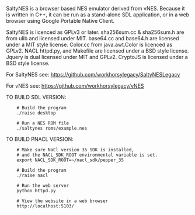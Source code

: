 SaltyNES is a browser based NES emulator derived from vNES. Because it is
written in C++, it can be run as a stand-alone SDL application, or 
in a web browser using Google Portable Native Client.

SaltyNES is licenced as GPLv3 or later.
sha256sum.cc & sha256sum.h are from ulib and licensed under MIT.
base64.cc and base64.h are licensed under a MIT style license.
Color.cc from java.awt.Color is licenced as GPLv2.
NACL httpd.py, and Makefile are licensed under a BSD style license.
Jquery is dual licensed under MIT and GPLv2.
CryptoJS is licensed under a BSD style license.

For SaltyNES see:
https://github.com/workhorsylegacy/SaltyNESLegacy

For vNES see:
https://github.com/workhorsylegacy/vNES



TO BUILD SDL VERSION:
```
	# Build the program
	./raise desktop

	# Run a NES ROM file
	./saltynes roms/example.nes
```


TO BUILD PNACL VERSION:
```
	# Make sure NaCl version 35 SDK is installed,
	# and the NACL_SDK_ROOT environmental variable is set.
	export NACL_SDK_ROOT=~/nacl_sdk/pepper_35

	# Build the program
	./raise nacl

	# Run the web server
	python httpd.py

	# View the website in a web browser
	http://localhost:5103/
```


